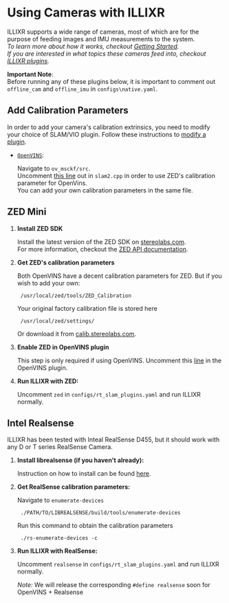 
# Using Cameras with ILLIXR

ILLIXR supports a wide range of cameras, most of which are for the purpose of feeding images and IMU measurements to the system. <br>
*To learn more about how it works, checkout [Getting Started][12].* <br>
*If you are interested in what topics these cameras feed into, checkout [ILLIXR plugins][10].*


**Important Note**: <br>
Before running any of these plugins below, it is important to comment out `offline_cam` and `offline_imu` in `configs\native.yaml`. <br>

## Add Calibration Parameters
In order to add your camera's calibration extrinsics, you need to modify your choice of SLAM/VIO plugin. Follow these instructions to [modify a plugin][21].

-   [`OpenVINS`][6]:
    
    Navigate to `ov_msckf/src`.<br>
    Uncomment [this line][3] out in `slam2.cpp` in order to use ZED's calibration parameter for OpenVins. <br>
    You can add your own calibration parameters in the same file.     

## ZED Mini

1. **Install ZED SDK** 

    Install the latest version of the ZED SDK on [stereolabs.com][1].<br>
    For more information, checkout the [ZED API documentation][2].

2. **Get ZED's calibration parameters**

    Both OpenVINS have a decent calibration parameters for ZED. But if you wish to add your own: 
    
        /usr/local/zed/tools/ZED_Calibration

    Your original factory calibration file is stored here

        /usr/local/zed/settings/

    Or download it from [calib.stereolabs.com][8].

3. **Enable ZED in OpenVINS plugin**

    This step is only required if using OpenVINS. Uncomment this [line][9] in the OpenVINS plugin. 

4. **Run ILLIXR with ZED:**  

    Uncomment `zed` in `configs/rt_slam_plugins.yaml` and run ILLIXR normally.

## Intel Realsense 

ILLIXR has been tested with Inteal RealSense D455, but it should work with any D or T series RealSense Camera. 

1. **Install librealsense (if you haven't already):**

    Instruction on how to install can be found [here][4].

2. **Get RealSense calibration parameters:**

    Navigate to `enumerate-devices`
    
        ./PATH/TO/LIBREALSENSE/build/tools/enumerate-devices 

    Run this command to obtain the calibration parameters

        ./rs-enumerate-devices -c

3. **Run ILLIXR with RealSense:**  

    Uncomment `realsense` in `configs/rt_slam_plugins.yaml` and run ILLIXR normally.
    
    *Note:* We will release the corresponding `#define realsense` soon for OpenVINS + Realsense



[//]: # (- References -)

[1]: https://www.stereolabs.com/docs/installation/linux/
[2]: https://www.stereolabs.com/docs/api/
[3]: https://github.com/ILLIXR/open_vins/blob/43b42dddaf9d3b8e6257e0bb8a91053b59a677e4/ov_msckf/src/slam2.cpp#L24
[4]: https://github.com/IntelRealSense/librealsense/blob/development/doc/distribution_linux.md
[6]: https://github.com/ILLIXR/open_vins
[8]: https://www.stereolabs.com/developers/calib/
[9]: https://github.com/ILLIXR/open_vins/blob/820a4dcba4423366233da1cb60d8b3b4bf2960e4/ov_msckf/src/slam2.cpp#L24

[//]: # (- Internal -)

[10]:   illixr_plugins.md
[11]:   writing_your_plugin.md
[12]:   getting_started.md
[13]:   glossary.md#spindle
[14]:   glossary.md#switchboard
[15]:   glossary.md#phonebook
[16]:   virtualization.md
[17]:   glossary.md#xvfb
[18]:   glossary.md#monado
[19]:   glossary.md#openxr
[20]:   glossary.md#qemu-kvm
[21]:   modifying_a_plugin.md